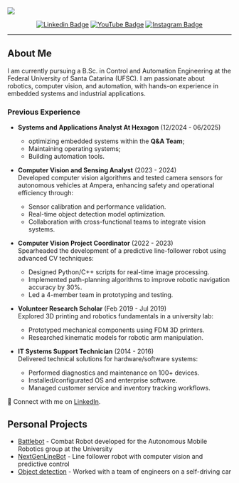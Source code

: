 <a href="https://sightytics.com/">
    <img src="https://github.com/santoguiia/santoguiia/assets/44483048/52df2bac-68b5-46a3-87c2-e38a75bfc83d">
</a>

<div align="center" dir="auto">
<p dir="auto"><a href="https://www.linkedin.com/in/santoguiia/" rel="nofollow"><img src="https://camo.githubusercontent.com/63cb2d08dfba7c05012eb640d768bec0ff79cd6fc36dd10c28b2887b4c320640/68747470733a2f2f696d672e736869656c64732e696f2f62616467652f4c696e6b6564496e2d3030373742353f7374796c653d666c61742d737175617265266c6f676f3d4c696e6b6564696e266c6f676f436f6c6f723d7768697465266c696e6b3d68747470733a2f2f7777772e6c696e6b6564696e2e636f6d2f696e2f6361726c6f732d6d656c6f2d646174612d736369656e63652f" alt="Linkedin Badge" data-canonical-src="https://img.shields.io/badge/LinkedIn-0077B5?style=flat-square&amp;logo=Linkedin&amp;logoColor=white&amp;link=https://www.linkedin.com/in/santoguiia/" style="max-width: 100%;"></a>
<a href="https://www.youtube.com/@santoguiia" rel="nofollow"><img src="https://camo.githubusercontent.com/1460be99b5bbd0e44923dd9f40b3b81ee277fbb944113c91be450d30103ee816/68747470733a2f2f696d672e736869656c64732e696f2f62616467652f596f75547562652d4646303030303f7374796c653d666c61742d737175617265266c6f676f3d796f7574756265266c6f676f436f6c6f723d7768697465" alt="YouTube Badge" data-canonical-src="https://img.shields.io/badge/YouTube-FF0000?style=flat-square&amp;logo=youtube&amp;logoColor=white" style="max-width: 100%;"></a>
<a href="https://www.instagram.com/santoguiia" rel="nofollow"><img src="https://camo.githubusercontent.com/1033d27317e49931d4f25e35f3737b7f3f51e7c4de85e6964db64a1c4d3f239c/68747470733a2f2f696d672e736869656c64732e696f2f62616467652f496e7374616772616d2d4534343035463f7374796c653d666c61742d737175617265266c6f676f3d696e7374616772616d266c6f676f436f6c6f723d7768697465" alt="Instagram Badge" data-canonical-src="https://img.shields.io/badge/Instagram-E4405F?style=flat-square&amp;logo=instagram&amp;logoColor=white" style="max-width: 100%;"></a>
</div>

<hr>

## About Me  
I am currently pursuing a B.Sc. in Control and Automation Engineering at the Federal University of Santa Catarina (UFSC). I am passionate about robotics, computer vision, and automation, with hands-on experience in embedded systems and industrial applications.


### Previous Experience  
- **Systems and Applications Analyst At Hexagon** (12/2024 - 06/2025)
    - optimizing embedded systems within the **Q&A Team**;
    - Maintaining operating systems;
    - Building automation tools.

- **Computer Vision and Sensing Analyst** (2023 - 2024)  
  Developed computer vision algorithms and tested camera sensors for autonomous vehicles at Ampera, enhancing safety and operational efficiency through:  
  - Sensor calibration and performance validation.  
  - Real-time object detection model optimization.  
  - Collaboration with cross-functional teams to integrate vision systems.  

- **Computer Vision Project Coordinator** (2022 - 2023)  
  Spearheaded the development of a predictive line-follower robot using advanced CV techniques:  
  - Designed Python/C++ scripts for real-time image processing.  
  - Implemented path-planning algorithms to improve robotic navigation accuracy by 30%.  
  - Led a 4-member team in prototyping and testing.

- **Volunteer Research Scholar** (Feb 2019 - Jul 2019)  
  Explored 3D printing and robotics fundamentals in a university lab:  
  - Prototyped mechanical components using FDM 3D printers.
  - Researched kinematic models for robotic arm manipulation.  

- **IT Systems Support Technician** (2014 - 2016)  
  Delivered technical solutions for hardware/software systems:  
  - Performed diagnostics and maintenance on 100+ devices.  
  - Installed/configurated OS and enterprise software.  
  - Managed customer service and inventory tracking workflows.  


🔗 Connect with me on [LinkedIn](https://www.linkedin.com/in/santoguiia/).  


## Personal Projects
<ul dir="auto">
<li><a href="https://github.com/santoguiia/BattleBot">Battlebot</a> -  Combat Robot developed for the Autonomous Mobile Robotics group at the University</li>
<li><a href="https://github.com/santoguiia/NextGenLineBot-CPP/tree/main">NextGenLineBot</a> - Line follower robot with computer vision and predictive control</li>
<li><a href="https://github.com/santoguiia/AmperaRacing-DetecaoCones-FSAE-Autonomo">Object detection</a> - Worked with a team of engineers on a self-driving car</li>
</ul>
